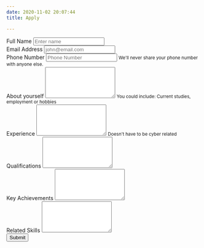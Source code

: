 ```yaml
---
date: 2020-11-02 20:07:44
title: Apply

---
```

<form name="contact" method="POST" data-netlify="true">
  <div class="form-group">
    <label for="fullName">Full Name</label>
    <input name="name" type="text" class="form-control" id="fullName" placeholder="Enter name">
  </div>
  <div class="form-group">
    <label for="email">Email Address</label>
    <input name="email" type="email" class="form-control" id="email" placeholder="john@email.com">
  </div>
  <div class="form-group">
    <label for="phone">Phone Number</label>
    <input name="phone number" type="text" class="form-control" id="phone" aria-describedby="phoneMsg" placeholder="Phone Number">
    <small id="phoneMsg" class="form-text text-muted">We'll never share your phone number with anyone else.</small>
  </div>
  <div class="form-group">
    <label for="about">About yourself</label>
    <textarea name="about" class="form-control" id="about" rows="5" aria-describedby="aboutMsg"></textarea>
    <small id="aboutMsg" class="form-text text-muted">You could include: Current studies, employment or hobbies</small>    
  </div>
  <div class="form-group">
    <label for="experience">Experience</label>
    <textarea name="experience" class="form-control" id="experience" rows="5" aria-describedby="experienceMsg"></textarea>
        <small id="experienceMsg" class="form-text text-muted">Doesn't have to be cyber related</small>   
  </div>
  <div class="form-group">
    <label for="qualifications">Qualifications</label>
    <textarea name="qualifications" class="form-control" id="qualifications" rows="5"></textarea>  
  </div>
  <div class="form-group">
    <label for="achievements">Key Achievements</label>
    <textarea name="achievements" class="form-control" id="achievements" rows="5"></textarea>  
  </div>
  <div class="form-group">
    <label for="skills">Related Skills</label>
    <textarea name="skills" class="form-control" id="skills" rows="5"></textarea>  
  </div>
  <button type="submit" class="btn btn-primary">Submit</button>
</form>